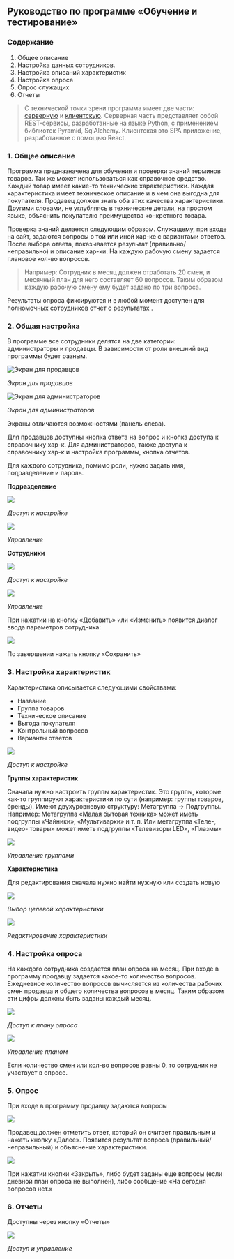 ## Руководство по программе «Обучение и тестирование» 

### Содержание

1. Общее описание
2. Настройка данных сотрудников.
3. Настройка описаний характеристик 
4. Настройка опроса
5. Опрос служащих
6. Отчеты

>С технической точки зрени программа имеет две части: [серверную](https://github.com/cherepakhin/teach-api) и [клиентскую](https://github.com/cherepakhin/teach-ui). Серверная часть представляет собой REST-сервисы, разработанные на языке Python, с применением библиотек Pyramid, SqlAlchemy. Клиентская это SPA приложение, разработанное с помощью React.

### 1. Общее описание

Программа предназначена для обучения и проверки знаний терминов товаров. Так же может использоваться как справочное средство. Каждый товар имеет какие-то технические характеристики. Каждая характеристика имеет техническое описание и в чем она выгодна для покупателя. Продавец должен знать оба этих качества характеристики. Другими словами, не углубляясь в технические детали, на простом языке, объяснить покупателю преимущества конкретного товара. 

Проверка знаний делается следующим образом. Служащему, при входе на сайт, задаются вопросы о той или иной хар-ке с вариантами ответов. После выбора ответа, показывается результат (правильно/неправильно) и описание хар-ки. На каждую рабочую смену задается плановое кол-во вопросов. 

>Например: Сотрудник в месяц должен отработать 20 смен, и месячный план для него составляет 60 вопросов. Таким образом каждую рабочую смену ему будет задано по три вопроса.

Результаты опроса фиксируются и в любой момент доступен для полномочных сотрудников отчет о результатах .

### 2. Общая настройка

В программе все сотрудники делятся на две категории: администраторы и продавцы. В зависимости от роли внешний вид программы будет разным.

![Экран для продавцов](https://github.com/cherepakhin/teach-doc/blob/master/guide/user_screen.png)

*Экран для продавцов*

![Экран для администраторов](https://github.com/cherepakhin/teach-doc/blob/master/guide/admin_screen.png)

*Экран для администраторов*

Экраны отличаются возможностями (панель слева).

Для продавцов доступны кнопка ответа на вопрос и кнопка доступа к справочнику хар-к.
Для администраторов, также  доступа к справочнику хар-к и настройка программы, кнопка отчетов.

Для каждого сотрудника, помимо роли, нужно задать имя, подразделение и пароль. 

**Подразделение**

![](https://github.com/cherepakhin/teach-doc/blob/master/guide/guide_html_c73ed25277a4d688.png)

*Доступ к настройке*

![](https://github.com/cherepakhin/teach-doc/blob/master/guide/guide_html_fba1e56412be36a8.png)

*Управление*

**Сотрудники**

![](https://github.com/cherepakhin/teach-doc/blob/master/guide/guide_html_d4da9a6de4fef6a3.png)

*Доступ к настройке*

![](https://github.com/cherepakhin/teach-doc/blob/master/guide/guide_html_e555a5b0e5dae4eb.png)

*Управление*

При нажатии на кнопку «Добавить» или «Изменить» появится диалог ввода параметров сотрудника:

![](https://github.com/cherepakhin/teach-doc/blob/master/guide/guide_html_a5baa4822c097ad5.png)

По завершении нажать кнопку «Сохранить»

### 3. Настройка характеристик

Характеристика описывается следующими свойствами:
- Название
- Группа товаров
- Техническое описание
- Выгода покупателя
- Контрольный вопросов
- Варианты ответов

![](https://github.com/cherepakhin/teach-doc/blob/master/guide/guide_html_8524d79379096799.png)

*Доступ к настройке*

**Группы характеристик**

Сначала нужно настроить группы характеристик. Это группы, которые как-то группируют характеристики по сути (например: группы товаров, бренды). Имеют двухуровневую структуру: Метагруппа → Подгруппы. Например: Метагруппа «Малая бытовая техника» может иметь подгруппы «Чайники», «Мультиварки» и т. п. Или метагруппа «Теле-, видео- товары» может иметь подгруппы «Телевизоры LED», «Плазмы»

![](https://github.com/cherepakhin/teach-doc/blob/master/guide/guide_html_204006b5562fc96a.png)

*Управление группами*

**Характеристика**

Для редактирования сначала нужно найти нужную или создать новую

![](https://github.com/cherepakhin/teach-doc/blob/master/guide/guide_html_580254befa0ce442.png)

*Выбор целевой характеристики*

![](https://github.com/cherepakhin/teach-doc/blob/master/guide/guide_html_9a453c835893c727.png)

*Редактирование характеристики*

### 4. Настройка опроса

На каждого сотрудника создается план опроса на месяц. При входе в программу продавцу задается какое-то количество вопросов. Ежедневное количество вопросов вычисляется из количества рабочих смен продавца и общего количества вопросов в месяц. Таким образом эти цифры должны быть заданы каждый месяц.

![](https://github.com/cherepakhin/teach-doc/blob/master/guide/guide_html_c28aa2b87a191523.png)

*Доступ к плану опроса*

![](https://github.com/cherepakhin/teach-doc/blob/master/guide/guide_html_5a7a37f5159354a.png)

*Управление планом*

Если количество смен или кол-во вопросов равны 0, то сотрудник не участвует в опросе.

### 5. Опрос

При входе в программу продавцу задаются вопросы

![](https://github.com/cherepakhin/teach-doc/blob/master/guide/guide_html_76b1757433e12b91.png)


Продавец должен отметить ответ, который он считает правильным и нажать кнопку «Далее». Появится результат вопроса (правильный/неправильный) и объяснение характеристики.

![](https://github.com/cherepakhin/teach-doc/blob/master/guide/guide_html_2bb9663f7ab5a2db.png)

При нажатии кнопки «Закрыть», либо будет заданы еще вопросы (если дневной план опроса не выполнен), либо сообщение «На сегодня вопросов нет.»

### 6. Отчеты

Доступны через кнопку «Отчеты»

![](https://github.com/cherepakhin/teach-doc/blob/master/guide/guide_html_2e28a76485a21c89.png)

*Доступ и управление*
